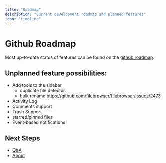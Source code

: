 ```yaml
---
title: "Roadmap"
description: "Current development roadmap and planned features"
icon: "timeline"
---
```


# Github Roadmap

Most up-to-date status of features can be found on the [github roadmap](https://github.com/users/gtsteffaniak/projects/4).

## Unplanned feature possibilities:
  - Add tools to the sidebar
    - duplicate file detector.
    - bulk rename https://github.com/filebrowser/filebrowser/issues/2473
  - Activity Log
  - Comments support
  - Trash Support
  - starred/pinned files
  - Event-based notifications

## Next Steps

- [Q&A](/docs/help/qa/)
- [About](/docs/help/about/)
